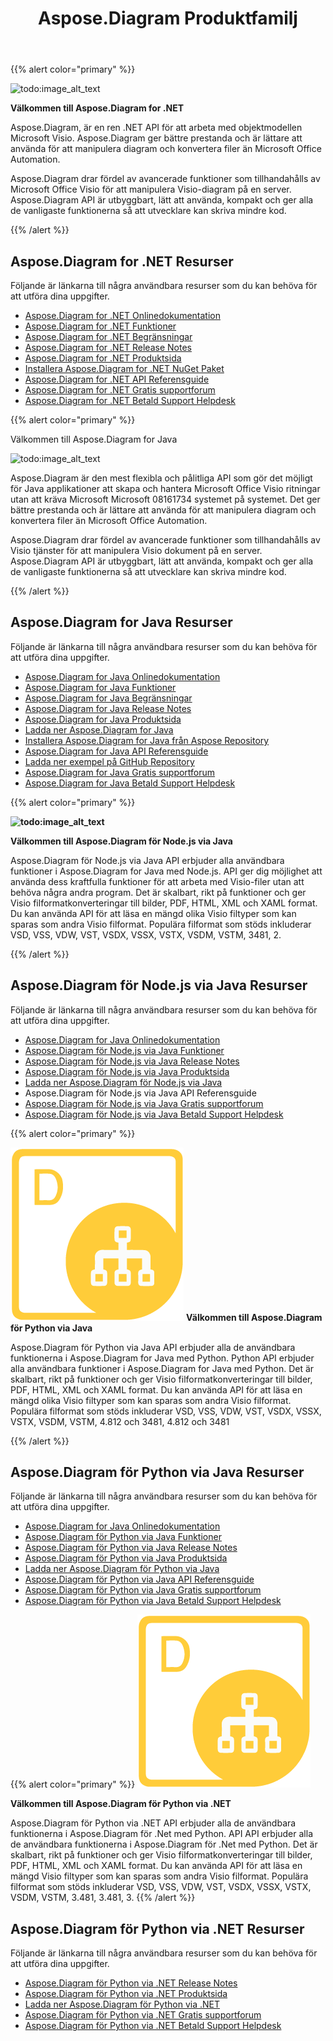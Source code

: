 ﻿---
title: Aspose.Diagram Produktfamilj
type: docs
description: Aspose.Diagram tillhandahåller Visio filformatkonverteringar till bilder, PDF, HTML, XML och XAML format. Populära filformat som stöds inkluderar VSD, VSS, VDW, VST, VSDX, VSSX, VSTX, VSDM, VSTM och 207611 och 207611.
weight: 10
url: /sv/
---
{{% alert color="primary" %}}

![todo:image_alt_text](home_1.png)

**Välkommen till Aspose.Diagram for .NET**

Aspose.Diagram, är en ren .NET API för att arbeta med objektmodellen Microsoft Visio. Aspose.Diagram ger bättre prestanda och är lättare att använda för att manipulera diagram och konvertera filer än Microsoft Office Automation.

 Aspose.Diagram drar fördel av avancerade funktioner som tillhandahålls av Microsoft Office Visio för att manipulera Visio-diagram på en server. Aspose.Diagram API är utbyggbart, lätt att använda, kompakt och ger alla de vanligaste funktionerna så att utvecklare kan skriva mindre kod.

{{% /alert %}}
## **Aspose.Diagram for .NET Resurser**
Följande är länkarna till några användbara resurser som du kan behöva för att utföra dina uppgifter.

- [Aspose.Diagram for .NET Onlinedokumentation](/diagram/sv/net/)
- [Aspose.Diagram for .NET Funktioner](/diagram/sv/net/feature-list/)
- [Aspose.Diagram for .NET Begränsningar](/diagram/sv/net/why-not-automation/)
- [Aspose.Diagram for .NET Release Notes](https://releases.aspose.com/diagram/net/release-notes/)
- [Aspose.Diagram for .NET Produktsida](https://products.aspose.com/diagram/net/)
- [Installera Aspose.Diagram for .NET NuGet Paket](https://www.nuget.org/packages/Aspose.Diagram/)
- [Aspose.Diagram for .NET API Referensguide](https://reference.aspose.com/diagram/net)
- [Aspose.Diagram for .NET Gratis supportforum](https://forum.aspose.com/c/diagram/17)
- [Aspose.Diagram for .NET Betald Support Helpdesk](https://helpdesk.aspose.com/)

{{% alert color="primary" %}}

Välkommen till Aspose.Diagram for Java

![todo:image_alt_text](home_2.png)

Aspose.Diagram är den mest flexibla och pålitliga API som gör det möjligt för Java applikationer att skapa och hantera Microsoft Office Visio ritningar utan att kräva Microsoft Microsoft 08161734 systemet på systemet. Det ger bättre prestanda och är lättare att använda för att manipulera diagram och konvertera filer än Microsoft Office Automation.

Aspose.Diagram drar fördel av avancerade funktioner som tillhandahålls av Visio tjänster för att manipulera Visio dokument på en server. Aspose.Diagram API är utbyggbart, lätt att använda, kompakt och ger alla de vanligaste funktionerna så att utvecklare kan skriva mindre kod.

{{% /alert %}}
## **Aspose.Diagram for Java Resurser**
Följande är länkarna till några användbara resurser som du kan behöva för att utföra dina uppgifter.

- [Aspose.Diagram for Java Onlinedokumentation](/diagram/sv/java/)
- [Aspose.Diagram for Java Funktioner](/diagram/sv/java/feature-list/)
- [Aspose.Diagram for Java Begränsningar](/diagram/sv/java/evaluate-aspose-diagram/)
- [Aspose.Diagram for Java Release Notes](https://releases.aspose.com/diagram/java/release-notes/)
- [Aspose.Diagram for Java Produktsida](https://products.aspose.com/diagram/java/)
- [Ladda ner Aspose.Diagram for Java](https://releases.aspose.com/java/repo/com/aspose/aspose-diagram/)
- [Installera Aspose.Diagram for Java från Aspose Repository](/diagram/sv/java/installation/)
- [Aspose.Diagram for Java API Referensguide](https://reference.aspose.com/diagram/java)
- [Ladda ner exempel på GitHub Repository](https://github.com/aspose-diagram/Aspose.Diagram-for-Java)
- [Aspose.Diagram for Java Gratis supportforum](https://forum.aspose.com/c/diagram/17)
- [Aspose.Diagram for Java Betald Support Helpdesk](https://helpdesk.aspose.com/)


{{% alert color="primary" %}}

**![todo:image_alt_text](home_3.png)**

**Välkommen till Aspose.Diagram för Node.js via Java**

Aspose.Diagram för Node.js via Java API erbjuder alla användbara funktioner i Aspose.Diagram for Java med Node.js. API ger dig möjlighet att använda dess kraftfulla funktioner för att arbeta med Visio-filer utan att behöva några andra program. Det är skalbart, rikt på funktioner och ger Visio filformatkonverteringar till bilder, PDF, HTML, XML och XAML format. Du kan använda API för att läsa en mängd olika Visio filtyper som kan sparas som andra Visio filformat. Populära filformat som stöds inkluderar VSD, VSS, VDW, VST, VSDX, VSSX, VSTX, VSDM, VSTM, 3481, 2.

{{% /alert %}}
## **Aspose.Diagram för Node.js via Java Resurser**
Följande är länkarna till några användbara resurser som du kan behöva för att utföra dina uppgifter.

- [Aspose.Diagram for Java Onlinedokumentation](/diagram/sv/nodejsjava/)
- [Aspose.Diagram för Node.js via Java Funktioner](/diagram/sv/java/aspose-diagram-for-node-js-via-java-features/)
- [Aspose.Diagram för Node.js via Java Release Notes](https://releases.aspose.com/diagram/nodejs/release-notes/)
- [Aspose.Diagram för Node.js via Java Produktsida](https://products.aspose.com/diagram/nodejs-java/)
- [Ladda ner Aspose.Diagram för Node.js via Java](https://releases.aspose.com/diagram/nodejs/)
- Aspose.Diagram för Node.js via Java API Referensguide
- [Aspose.Diagram för Node.js via Java Gratis supportforum](https://forum.aspose.com/c/diagram/17)
- [Aspose.Diagram för Node.js via Java Betald Support Helpdesk](https://helpdesk.aspose.com/)

{{% alert color="primary" %}}

**![todo:image_alt_text](home_4.png)**
**Välkommen till Aspose.Diagram för Python via Java**

Aspose.Diagram för Python via Java API erbjuder alla de användbara funktionerna i Aspose.Diagram for Java med Python. Python API erbjuder alla användbara funktioner i Aspose.Diagram for Java med Python. Det är skalbart, rikt på funktioner och ger Visio filformatkonverteringar till bilder, PDF, HTML, XML och XAML format. Du kan använda API för att läsa en mängd olika Visio filtyper som kan sparas som andra Visio filformat. Populära filformat som stöds inkluderar VSD, VSS, VDW, VST, VSDX, VSSX, VSTX, VSDM, VSTM, 4.812 och 3481, 4.812 och 3481

{{% /alert %}}
## **Aspose.Diagram för Python via Java Resurser**
Följande är länkarna till några användbara resurser som du kan behöva för att utföra dina uppgifter.

- [Aspose.Diagram for Java Onlinedokumentation](/diagram/sv/pythonjava/)
- [Aspose.Diagram för Python via Java Funktioner](/diagram/sv/java/feature-list/)
- [Aspose.Diagram för Python via Java Release Notes](https://releases.aspose.com/diagram/python-java/release-notes/)
- [Aspose.Diagram för Python via Java Produktsida](https://products.aspose.com/diagram/python-java/)
- [Ladda ner Aspose.Diagram för Python via Java](https://releases.aspose.com/diagram/python-java/)
- [Aspose.Diagram för Python via Java API Referensguide](https://reference.aspose.com/diagram/python)
- [Aspose.Diagram för Python via Java Gratis supportforum](https://forum.aspose.com/c/diagram/17)
- [Aspose.Diagram för Python via Java Betald Support Helpdesk](https://helpdesk.aspose.com/)

{{% alert color="primary" %}}
**![Aspose.Diagram för Python via .NET Produktlogotyp](home_4.png)**

**Välkommen till Aspose.Diagram för Python via .NET**

Aspose.Diagram för Python via .NET API erbjuder alla de användbara funktionerna i Aspose.Diagram för .Net med Python. API API erbjuder alla de användbara funktionerna i Aspose.Diagram för .Net med Python. Det är skalbart, rikt på funktioner och ger Visio filformatkonverteringar till bilder, PDF, HTML, XML och XAML format. Du kan använda API för att läsa en mängd Visio filtyper som kan sparas som andra Visio filformat. Populära filformat som stöds inkluderar VSD, VSS, VDW, VST, VSDX, VSSX, VSTX, VSDM, VSTM, 3.481, 3.481, 3.
{{% /alert %}}

## **Aspose.Diagram för Python via .NET Resurser**

Följande är länkarna till några användbara resurser som du kan behöva för att utföra dina uppgifter.

- [Aspose.Diagram för Python via .NET Release Notes](https://releases.aspose.com/diagram/python-net/release-notes/)
- [Aspose.Diagram för Python via .NET Produktsida](https://products.aspose.com/diagram/python-net/)
- [Ladda ner Aspose.Diagram för Python via .NET](https://releases.aspose.com/diagram/python-net/)
- [Aspose.Diagram för Python via .NET Gratis supportforum](https://forum.aspose.com/c/diagram/17)
- [Aspose.Diagram för Python via .NET Betald Support Helpdesk](https://helpdesk.aspose.com/)
